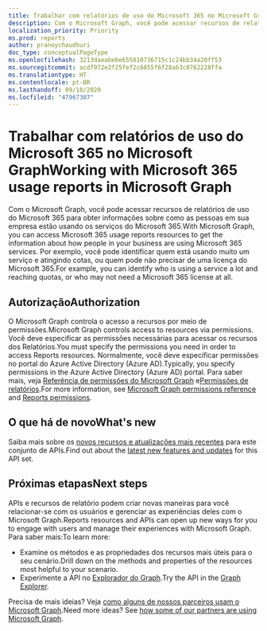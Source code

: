 ```yaml
---
title: Trabalhar com relatórios de uso do Microsoft 365 no Microsoft Graph
description: Com o Microsoft Graph, você pode acessar recursos de relatórios de uso do Microsoft 365 para obter informações sobre como as pessoas em sua empresa estão usando os serviços do Microsoft 365. Por exemplo, você pode identificar quem está usando muito um serviço e atingindo cotas, ou quem pode não precisar de uma licença do Microsoft 365.
localization_priority: Priority
ms.prod: reports
author: pranoychaudhuri
doc_type: conceptualPageType
ms.openlocfilehash: 3213daeabebe655810736715c1c24bb34a20ff53
ms.sourcegitcommit: acdf972e2f25fef2c6855f6f28a63c0762228ffa
ms.translationtype: HT
ms.contentlocale: pt-BR
ms.lasthandoff: 09/18/2020
ms.locfileid: "47967307"
---
```

# <a name="working-with-microsoft-365-usage-reports-in-microsoft-graph"></a><span data-ttu-id="f9563-104">Trabalhar com relatórios de uso do Microsoft 365 no Microsoft Graph</span><span class="sxs-lookup"><span data-stu-id="f9563-104">Working with Microsoft 365 usage reports in Microsoft Graph</span></span>

<span data-ttu-id="f9563-105">Com o Microsoft Graph, você pode acessar recursos de relatórios de uso do Microsoft 365 para obter informações sobre como as pessoas em sua empresa estão usando os serviços do Microsoft 365.</span><span class="sxs-lookup"><span data-stu-id="f9563-105">With Microsoft Graph, you can access Microsoft 365 usage reports resources to get the information about how people in your business are using Microsoft 365 services.</span></span> <span data-ttu-id="f9563-106">Por exemplo, você pode identificar quem está usando muito um serviço e atingindo cotas, ou quem pode não precisar de uma licença do Microsoft 365.</span><span class="sxs-lookup"><span data-stu-id="f9563-106">For example, you can identify who is using a service a lot and reaching quotas, or who may not need a Microsoft 365 license at all.</span></span>

## <a name="authorization"></a><span data-ttu-id="f9563-107">Autorização</span><span class="sxs-lookup"><span data-stu-id="f9563-107">Authorization</span></span>

<span data-ttu-id="f9563-108">O Microsoft Graph controla o acesso a recursos por meio de permissões.</span><span class="sxs-lookup"><span data-stu-id="f9563-108">Microsoft Graph controls access to resources via permissions.</span></span> <span data-ttu-id="f9563-109">Você deve especificar as permissões necessárias para acessar os recursos dos Relatórios.</span><span class="sxs-lookup"><span data-stu-id="f9563-109">You must specify the permissions you need in order to access Reports resources.</span></span> <span data-ttu-id="f9563-110">Normalmente, você deve especificar permissões no portal do Azure Active Directory (Azure AD).</span><span class="sxs-lookup"><span data-stu-id="f9563-110">Typically, you specify permissions in the Azure Active Directory (Azure AD) portal.</span></span> <span data-ttu-id="f9563-111">Para saber mais, veja [Referência de permissões do Microsoft Graph](/graph/permissions-reference) e[Permissões de relatórios](/graph/permissions-reference#reports-permissions).</span><span class="sxs-lookup"><span data-stu-id="f9563-111">For more information, see [Microsoft Graph permissions reference](/graph/permissions-reference) and [Reports permissions](/graph/permissions-reference#reports-permissions).</span></span>

## <a name="whats-new"></a><span data-ttu-id="f9563-112">O que há de novo</span><span class="sxs-lookup"><span data-stu-id="f9563-112">What's new</span></span>
<span data-ttu-id="f9563-113">Saiba mais sobre os [novos recursos e atualizações mais recentes](/graph/whats-new-overview) para este conjunto de APIs.</span><span class="sxs-lookup"><span data-stu-id="f9563-113">Find out about the [latest new features and updates](/graph/whats-new-overview) for this API set.</span></span>

## <a name="next-steps"></a><span data-ttu-id="f9563-114">Próximas etapas</span><span class="sxs-lookup"><span data-stu-id="f9563-114">Next steps</span></span>

<span data-ttu-id="f9563-115">APIs e recursos de relatório podem criar novas maneiras para você relacionar-se com os usuários e gerenciar as experiências deles com o Microsoft Graph.</span><span class="sxs-lookup"><span data-stu-id="f9563-115">Reports resources and APIs can open up new ways for you to engage with users and manage their experiences with Microsoft Graph.</span></span> <span data-ttu-id="f9563-116">Para saber mais:</span><span class="sxs-lookup"><span data-stu-id="f9563-116">To learn more:</span></span>

- <span data-ttu-id="f9563-117">Examine os métodos e as propriedades dos recursos mais úteis para o seu cenário.</span><span class="sxs-lookup"><span data-stu-id="f9563-117">Drill down on the methods and properties of the resources most helpful to your scenario.</span></span>
- <span data-ttu-id="f9563-118">Experimente a API no [Explorador do Graph](https://developer.microsoft.com/graph/graph-explorer).</span><span class="sxs-lookup"><span data-stu-id="f9563-118">Try the API in the [Graph Explorer](https://developer.microsoft.com/graph/graph-explorer).</span></span>

<span data-ttu-id="f9563-p105">Precisa de mais ideias? Veja [como alguns de nossos parceiros usam o Microsoft Graph](https://developer.microsoft.com/graph/graph/examples#partners).</span><span class="sxs-lookup"><span data-stu-id="f9563-p105">Need more ideas? See [how some of our partners are using Microsoft Graph](https://developer.microsoft.com/graph/graph/examples#partners).</span></span>

